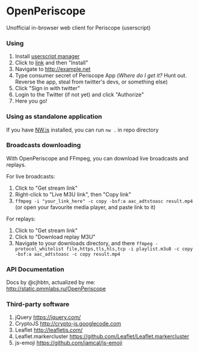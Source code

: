 # OpenPeriscope
Unofficial in-browser web client for Periscope (userscript)

### Using

1. Install [userscript manager](https://greasyfork.org/help/installing-user-scripts)
1. Click to [link](https://raw.githubusercontent.com/Pmmlabs/OpenPeriscope/master/Periscope_Web_Client.user.js) and then "Install"
1. Navigate to http://example.net
1. Type consumer secret of Periscope App (_Where do I get it?_ Hunt out. Reverse the app, steal from twitter's devs, or something else)
1. Click "Sign in with twitter"
1. Login to the Twitter (if not yet) and click "Authorize"
1. Here you go!

### Using as standalone application

If you have [NW.js](http://nwjs.io) installed, you can run ` nw . ` in repo directory

### Broadcasts downloading

With OpenPeriscope and FFmpeg, you can download live broadcasts and replays.

For live broadcasts:

1. Click to "Get stream link"
1. Right-click to "Live M3U link", then "Copy link"
1. `ffmpeg -i "your_link_here" -c copy -bsf:a aac_adtstoasc result.mp4` (or open your favourite media player, and paste link to it)

For replays:

1. Click to "Get stream link" 
1. Click to "Download replay M3U"
1. Navigate to your downloads directory, and there `ffmpeg -protocol_whitelist file,https,tls,hls,tcp -i playlist.m3u8 -c copy -bsf:a aac_adtstoasc -c copy result.mp4`

### API Documentation

Docs by @cjhbtn, actualized by me: http://static.pmmlabs.ru/OpenPeriscope

### Third-party software

1. jQuery https://jquery.com/
1. CryptoJS http://crypto-js.googlecode.com
1. Leaflet http://leafletjs.com/
1. Leaflet.markercluster https://github.com/Leaflet/Leaflet.markercluster
1. js-emoji https://github.com/iamcal/js-emoji